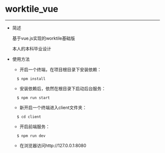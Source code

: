 # worktile_vue
----
- 简述

  基于vue.js实现的worktile基础版

  本人的本科毕业设计

- 使用方法

  - 开启一个终端，在项目根目录下安装依赖：
  ```shell
    $ npm install
  ```
  - 安装依赖后，依然在根目录下启动后台服务：
  ```shell
    $ npm run start
  ```
  - 新开启一个终端进入client文件夹：
  ```shell
    $ cd client
  ```
  - 开启前端服务：
  ```shell
    $ npm run dev
  ```
  - 在浏览器访问http://127.0.0.1:8080
